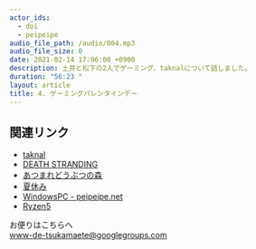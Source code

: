 ```yaml
---
actor_ids:
  - doi
  - peipeipe
audio_file_path: /audio/004.mp3
audio_file_size: 0
date: 2021-02-14 17:06:00 +0900
description: 土井と松下の2人でゲーミング、taknalについて話しました。
duration: "56:23 "
layout: article
title: 4. ゲーミングバレンタインデー
---
```


## 関連リンク
- [taknal](https://taknal.app/)
- [DEATH STRANDING](http://www.kojimaproductions.jp/death_stranding.html)
- [あつまれどうぶつの森](https://www.nintendo.co.jp/switch/acbaa/index.html)
- [夏休み](https://www.amazon.co.jp/dp/4087467082)
- [WindowsPC - peipeipe.net](https://www.peipeipe.net/2021-02-21-windows-pc/)
- [Ryzen5](https://www.amd.com/ja/processors/ryzen)

お便りはこちらへ<br/>
www-de-tsukamaete@googlegroups.com
